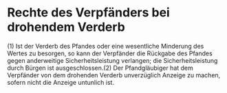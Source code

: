 # Rechte des Verpfänders bei drohendem Verderb

(1) Ist der Verderb des Pfandes oder eine wesentliche Minderung des Wertes zu besorgen, so kann der Verpfänder die Rückgabe des Pfandes gegen anderweitige Sicherheitsleistung verlangen; die Sicherheitsleistung durch Bürgen ist ausgeschlossen.(2) Der Pfandgläubiger hat dem Verpfänder von dem drohenden Verderb unverzüglich Anzeige zu machen, sofern nicht die Anzeige untunlich ist. 

